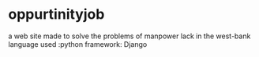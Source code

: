 # oppurtinityjob
a web site made to solve the problems of manpower lack in the west-bank
language used :python
framework: Django
